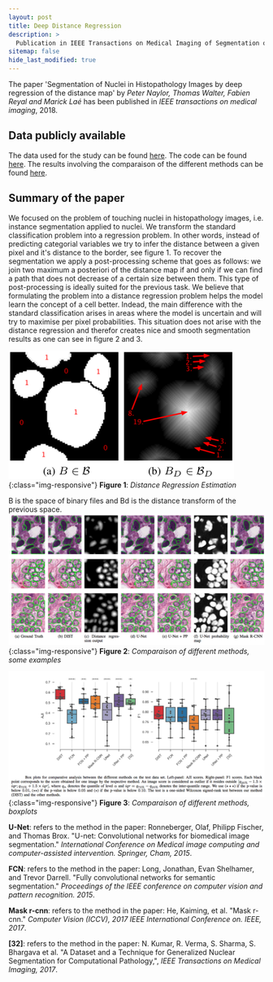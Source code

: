 ```yaml
---
layout: post
title: Deep Distance Regression
description: >
  Publication in IEEE Transactions on Medical Imaging of Segmentation of Nuclei in Histopathology Images by deep regression of the distance map.
sitemap: false
hide_last_modified: true
---
```



The paper 'Segmentation of Nuclei in Histopathology Images by deep regression of the distance map' by *Peter Naylor, Thomas Walter, Fabien Reyal and Marick Laé* has been published in *IEEE transactions on medical imaging*, 2018.

## Data publicly available
The data used for the study can be found [here](https://zenodo.org/record/1175282#.WyP61xy-l5E). 
The code can be found [here](https://github.com/PeterJackNaylor/DRFNS).
The results involving the comparaison of the different methods can be found [here](https://cloud.mines-paristech.fr/index.php/s/6JakOTrUdwj6uoe).

## Summary of the paper
We focused on the problem of touching nuclei in histopathology images, i.e. instance segmentation applied to nuclei. We transform the standard classification problem into a regression problem. In other words, instead of predicting categorial variables we try to infer the distance between a given pixel and it's distance to the border, see figure 1. To recover the segmentation we apply a post-processing scheme that goes as follows: we join two maximum a posteriori of the distance map if and only if we can find a path that does not decrease of a certain size between them. This type of post-processing is ideally suited for the previous task. We believe that formulating the problem into a distance regression problem helps the model learn the concept of a cell better. Indead, the main difference with the standard classification arises in areas where the model is uncertain and will try to maximise per pixel probabilities. This situation does not arise with the distance regression and therefor creates nice and smooth segmentation results as one can see in figure 2 and 3. 



![](/assets/img/posts/tmi_2018/CategorialDistance.png){:class="img-responsive"}
**Figure 1**: *Distance Regression Estimation* 

B is the space of binary files and Bd is the distance transform of the previous space.
![](/assets/img/posts/tmi_2018/Samples.png){:class="img-responsive"}
**Figure 2**: *Comparaison of different methods, some examples*

![](/assets/img/posts/tmi_2018/BoxPlot.png){:class="img-responsive"}
**Figure 3**: *Comparaison of different methods, boxplots*

**U-Net**: refers to the method in the paper: Ronneberger, Olaf, Philipp Fischer, and Thomas Brox. "U-net: Convolutional networks for biomedical image segmentation." *International Conference on Medical image computing and computer-assisted intervention. Springer, Cham, 2015*.

**FCN**: refers to the method in the paper: Long, Jonathan, Evan Shelhamer, and Trevor Darrell. "Fully convolutional networks for semantic segmentation." *Proceedings of the IEEE conference on computer vision and pattern recognition. 2015*.

**Mask r-cnn**: refers to the method in the paper: He, Kaiming, et al. "Mask r-cnn." *Computer Vision (ICCV), 2017 IEEE International Conference on. IEEE, 2017*.

**[32]**: refers to the method in the paper: N. Kumar, R. Verma, S. Sharma, S. Bhargava et al. "A Dataset and a Technique for Generalized Nuclear Segmentation for Computational Pathology,", *IEEE Transactions on Medical Imaging, 2017*.
